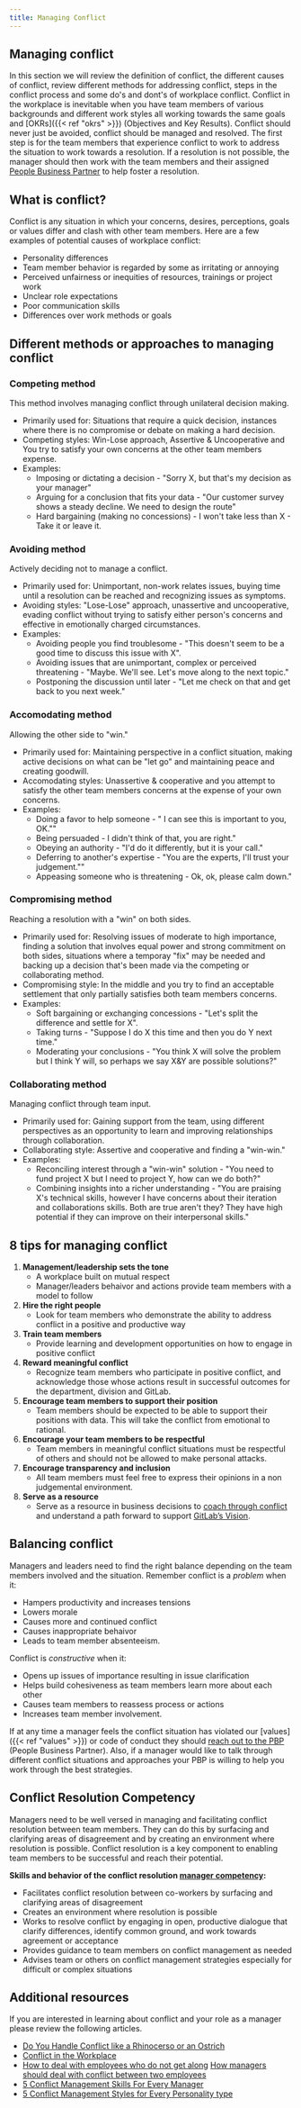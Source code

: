 ```yaml
---
title: Managing Conflict
---
```


## Managing conflict

In this section we will review the definition of conflict, the different causes of conflict, review different methods for addressing conflict, steps in the conflict process and some do's and dont's of workplace conflict. Conflict in the workplace is inevitable when you have team members of various backgrounds and different work styles all working towards the same goals and [OKRs]({{< ref "okrs" >}}) (Objectives and Key Results). Conflict should never just be avoided, conflict should be managed and resolved. The first step is for the team members that experience conflict to work to address the situation to work towards a resolution. If a resolution is not possible, the manager should then work with the team members and their assigned [People Business Partner](/handbook/people-group/) to help foster a resolution.

## What is conflict?

Conflict is any situation in which your concerns, desires, perceptions, goals or values differ and clash with other team members. Here are a few examples of potential causes of workplace conflict:

- Personality differences
- Team member behavior is regarded by some as irritating or annoying
- Perceived unfairness or inequities of resources, trainings or project work
- Unclear role expectations
- Poor communication skills
- Differences over work methods or goals

## Different methods or approaches to managing conflict

### Competing method

This method involves managing conflict through unilateral decision making.
- Primarily used for: Situations that require a quick decision, instances where there is no compromise or debate on making a hard decision.
- Competing styles: Win-Lose approach, Assertive & Uncooperative and You try to satisfy your own concerns at the other team members expense.
- Examples:
    - Imposing or dictating a decision - "Sorry X, but that's my decision as your manager"
    - Arguing for a conclusion that fits your data - "Our customer survey shows a steady decline.  We need to design the route"
    - Hard bargaining (making no concessions) - I won't take less than X - Take it or leave it.

### Avoiding method

Actively deciding not to manage a conflict.
- Primarily used for: Unimportant, non-work relates issues, buying time until a resolution can be reached and recognizing issues as symptoms.
- Avoiding styles: "Lose-Lose" approach, unassertive and uncooperative, evading conflict without trying to satisfy either person's concerns and effective in emotionally charged circumstances.
- Examples:
    - Avoiding people you find troublesome - "This doesn't seem to be a good time to discuss this issue with X".
    - Avoiding issues that are unimportant, complex or perceived threatening - "Maybe. We'll see. Let's move along to the next topic."
    - Postponing the discussion until later - "Let me check on that and get back to you next week."

### Accomodating method

Allowing the other side to "win."
- Primarily used for: Maintaining perspective in a conflict situation, making active decisions on what can be "let go" and maintaining peace and creating goodwill.
- Accomodating styles: Unassertive & cooperative and you attempt to satisfy the other team members concerns at the expense of your own concerns.
- Examples:
    - Doing a favor to help someone - " I can see this is important to you, OK.""
    - Being persuaded - I didn't think of that, you are right."
    - Obeying an authority - "I'd do it differently, but it is your call."
    - Deferring to another's expertise - "You are the experts, I'll trust your judgement.""
    - Appeasing someone who is threatening - Ok, ok, please calm down."

### Compromising method

Reaching a resolution with a "win" on both sides.
- Primarily used for: Resolving issues of moderate to high importance, finding a solution that involves equal power and strong commitment on both sides, situations where a temporay "fix" may be needed and backing up a decision that's been made via the competing or collaborating method.
- Compromising style: In the middle and you try to find an acceptable settlement that only partially satisfies both team members concerns.
- Examples:
    - Soft bargaining or exchanging concessions - "Let's split the difference and settle for X".
    - Taking turns - "Suppose I do X this time and then you do Y next time."
    - Moderating your conclusions - "You think X will solve the problem but I think Y will, so perhaps we say X&Y are possible solutions?"

### Collaborating method

Managing conflict through team input.
- Primarily used for: Gaining support from the team, using different perspectives as an opportunity to learn and improving relationships through collaboration.
- Collaborating style: Assertive and cooperative and finding a "win-win."
- Examples:
    - Reconciling interest through a "win-win" solution - "You need to fund project X but I need to project Y, how can we do both?"
    - Combining insights into a richer understanding - "You are praising X's technical skills, however I have concerns about their iteration and collaborations skills.  Both are true aren't they?  They have high potential if they can improve on their interpersonal skills."

## 8 tips for managing conflict

1. **Management/leadership sets the tone**
    - A workplace built on mutual respect
    - Manager/leaders behaivor and actions provide team members with a model to follow
1. **Hire the right people**
    - Look for team members who demonstrate the ability to address conflict in a positive and productive way
1. **Train team members**
    - Provide learning and development opportunities on how to engage in positive conflict
1. **Reward meaningful conflict**
    - Recognize team members who participate in positive conflict, and acknowledge those whose actions result in successful outcomes for the department, division and GitLab.
1. **Encourage team members to support their position**
    - Team members should be expected to be able to support their positions with data.  This will take the conflict from emotional to rational.
1. **Encourage your team members to be respectful**
    - Team members in meaningful conflict situations must be respectful of others and should not be allowed to make personal attacks.
1. **Encourage transparency and inclusion**
    - All team members must feel free to express their opinions in a non judgemental environment.
1. **Serve as a resource**
    - Serve as a resource in business decisions to [coach through conflict](#balancing-conflict) and understand a path forward to support [GitLab’s Vision](https://about.gitlab.com/direction/#vision).

## Balancing conflict

Managers and leaders need to find the right balance depending on the team members involved and the situation. Remember conflict is a *problem* when it:

- Hampers productivity and increases tensions
- Lowers morale
- Causes more and continued conflict
- Causes inappropriate behaivor
- Leads to team member absenteeism.

Conflict is *constructive* when it:

- Opens up issues of importance resulting in issue clarification
- Helps build cohesiveness as team members learn more about each other
- Causes team members to reassess process or actions
- Increases team member involvement.

If at any time a manager feels the conflict situation has violated our [values]({{< ref "values" >}}) or code of conduct they should [reach out to the PBP](/handbook/people-group/#how-to-reach-the-right-member-of-the-people-group) (People Business Partner). Also, if a manager would like to talk through different conflict situations and approaches your PBP is willing to help you work through the best strategies.

## Conflict Resolution Competency

Managers need to be well versed in managing and facilitating conflict resolution between team members. They can do this by surfacing and clarifying areas of disagreement and by creating an environment where resolution is possible. Conflict resolution is a key component to enabling team members to be successful and reach their potential.

**Skills and behavior of the conflict resolution [manager competency](/handbook/competencies/#list):**

- Facilitates conflict resolution between co-workers by surfacing and clarifying areas of disagreement
- Creates an environment where resolution is possible
- Works to resolve conflict by engaging in open, productive dialogue that clarify differences, identify common ground, and work towards agreement or acceptance
- Provides guidance to team members on conflict management as needed
- Advises team or others on conflict management strategies especially for difficult or complex situations

## Additional resources

If you are interested in learning about conflict and your role as a manager please review the following articles.
- [Do You Handle Conflict like a Rhinocerso or an Ostrich](https://www.salesforce.com/blog/2015/12/how-to-handle-difficult-conversations.html)
- [Conflict in the Workplace](https://www.workplaceissues.com/arconflict/)
- [How to deal with employees who do not get along](https://www.insperity.com/blog/employees-who-dont-get-along/)
  [How managers should deal with conflict between two employees](https://www.theladders.com/career-advice/how-managers-should-deal-with-conflict-between-two-employees)
- [5 Conflict Management Skills For Every Manager](https://lattice.com/library/conflict-management-skills-for-every-manager)
- [5 Conflict Management Styles for Every Personality type](https://blog.hubspot.com/service/conflict-management-styles)
